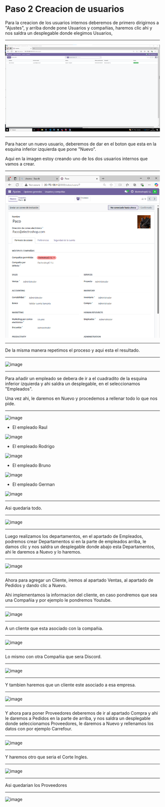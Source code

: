 # Paso 2 Creacion de usuarios
Para la creacion de los usuarios internos deberemos de primero dirigirnos a "Ajustes", y arriba donde pone Usuarios y compañias, haremos clic ahi y nos saldra un desplegable donde elegimos Usuarios,

---

![image](https://github.com/RaulRubin/Mkdocs_Trabajo/blob/main/OdooEq2/images/Raul/1_Zona_de_usuarios.png)

---

Para hacer un nuevo usuario, deberemos de dar en el boton que esta en la esquina inferior izquierda que pone "Nuevo".

Aqui en la imagen estoy creando uno de los dos usuarios internos que vamos a crear.

---

![image](https://github.com/RaulRubin/Mkdocs_Trabajo/blob/main/OdooEq2/images/Raul/2_Como_se_hace_un_usuario.png)

---

De la misma manera repetimos el proceso y aqui esta el resultado.

---

![image]()

---

Para añadir un empleado se debera de ir a el cuadradito de la esquina inferior izquierda y ahi saldra un desplegable, en el seleccionamos "Empleados".

Una vez ahi, le daremos en Nuevo y procedemos a rellenar todo lo que nos pide.

---

![image]()

- El empleado Raul
  
![image]()

- El empleado Rodrigo
  
![image]()

- El empleado Bruno
  
![image]()

- El empleado German

![image]()

---

Asi quedaria todo.

---

![image]()

---

Luego realizamos los departamentos, en el apartado de Empleados, podremos crear Departamentos si en la parte de empleados arriba, le damos clic y nos saldra un desplegable donde abajo esta Departamentos, ahi le daremos a Nuevo y lo haremos.

---

![image]()

---

Ahora para agregar un Cliente, iremos al apartado Ventas, al apartado de Pedidos y dando clic a Nuevo.

Ahi implementamos la informacion del cliente, en caso pondremos que sea una Compañia y por ejemplo le pondremos Youtube.

---

![image]()

---

A un cliente que esta asociado con la compañia.

---

![image]()

---

Lo mismo con otra Compañia que sera Discord.

---

![image]()

---

Y tambien haremos que un cliente este asociado a esa empresa.

---

![image]()

---

Y ahora para poner Proveedores deberemos de ir al apartado Compra y ahi le daremos a Pedidos en la parte de arriba, y nos saldra un desplegable donde seleccionamos Proveedores, le daremos a Nuevo y rellenamos los datos con por ejemplo Carrefour.

---

![image]()

---

Y haremos otro que seria el Corte Ingles.

---

![image]()

---

Asi quedarian los Proveedores

---

![image]()
